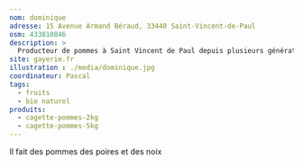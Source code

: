 ```yaml
---
nom: dominique
adresse: 15 Avenue Armand Béraud, 33440 Saint-Vincent-de-Paul
osm: 433810846
description: >
  Producteur de pommes à Saint Vincent de Paul depuis plusieurs générations
site: gayerie.fr
illustration : ./media/dominique.jpg
coordinateur: Pascal
tags:
  - fruits
  - bio naturel
produits:
  - cagette-pommes-2kg
  - cagette-pommes-5kg
---
```


Il fait des pommes des poires et des noix

